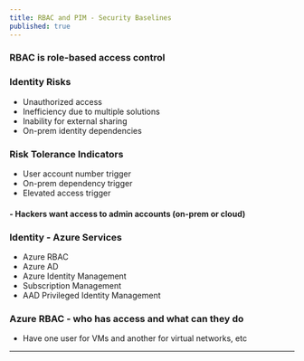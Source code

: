 ```yaml
---
title: RBAC and PIM - Security Baselines
published: true
---
```



### RBAC is role-based access control

### Identity Risks

* Unauthorized access
* Inefficiency due to multiple solutions
* Inability for external sharing  
* On-prem identity dependencies

### Risk Tolerance Indicators

* User account number trigger
* On-prem dependency trigger
* Elevated access trigger

#### - Hackers want access to admin accounts (on-prem or cloud)


### Identity - Azure Services

* Azure RBAC
* Azure AD
* Azure Identity Management
* Subscription Management
* AAD Privileged Identity Management

### Azure RBAC - who has access and what can they do

* Have one user for VMs and another for virtual networks, etc

* * *
